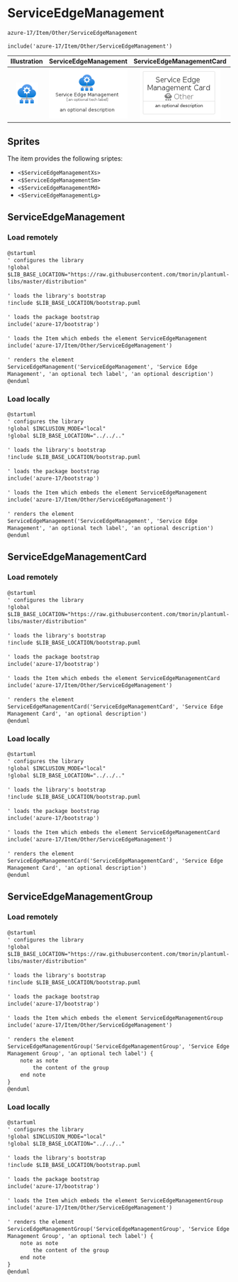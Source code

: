 # ServiceEdgeManagement


```text
azure-17/Item/Other/ServiceEdgeManagement
```

```text
include('azure-17/Item/Other/ServiceEdgeManagement')
```



| Illustration | ServiceEdgeManagement | ServiceEdgeManagementCard | ServiceEdgeManagementGroup |
| :---: | :---: | :---: | :---: |
| ![illustration for Illustration](../../../azure-17/Item/Other/ServiceEdgeManagement.png) | ![illustration for ServiceEdgeManagement](../../../azure-17/Item/Other/ServiceEdgeManagement.Local.png) | ![illustration for ServiceEdgeManagementCard](../../../azure-17/Item/Other/ServiceEdgeManagementCard.Local.png) | ![illustration for ServiceEdgeManagementGroup](../../../azure-17/Item/Other/ServiceEdgeManagementGroup.Local.png) |



## Sprites
The item provides the following sriptes:

- `<$ServiceEdgeManagementXs>`
- `<$ServiceEdgeManagementSm>`
- `<$ServiceEdgeManagementMd>`
- `<$ServiceEdgeManagementLg>`





## ServiceEdgeManagement

### Load remotely
```plantuml
@startuml
' configures the library
!global $LIB_BASE_LOCATION="https://raw.githubusercontent.com/tmorin/plantuml-libs/master/distribution"

' loads the library's bootstrap
!include $LIB_BASE_LOCATION/bootstrap.puml

' loads the package bootstrap
include('azure-17/bootstrap')

' loads the Item which embeds the element ServiceEdgeManagement
include('azure-17/Item/Other/ServiceEdgeManagement')

' renders the element
ServiceEdgeManagement('ServiceEdgeManagement', 'Service Edge Management', 'an optional tech label', 'an optional description')
@enduml
```

### Load locally
```plantuml
@startuml
' configures the library
!global $INCLUSION_MODE="local"
!global $LIB_BASE_LOCATION="../../.."

' loads the library's bootstrap
!include $LIB_BASE_LOCATION/bootstrap.puml

' loads the package bootstrap
include('azure-17/bootstrap')

' loads the Item which embeds the element ServiceEdgeManagement
include('azure-17/Item/Other/ServiceEdgeManagement')

' renders the element
ServiceEdgeManagement('ServiceEdgeManagement', 'Service Edge Management', 'an optional tech label', 'an optional description')
@enduml
```

## ServiceEdgeManagementCard

### Load remotely
```plantuml
@startuml
' configures the library
!global $LIB_BASE_LOCATION="https://raw.githubusercontent.com/tmorin/plantuml-libs/master/distribution"

' loads the library's bootstrap
!include $LIB_BASE_LOCATION/bootstrap.puml

' loads the package bootstrap
include('azure-17/bootstrap')

' loads the Item which embeds the element ServiceEdgeManagementCard
include('azure-17/Item/Other/ServiceEdgeManagement')

' renders the element
ServiceEdgeManagementCard('ServiceEdgeManagementCard', 'Service Edge Management Card', 'an optional description')
@enduml
```

### Load locally
```plantuml
@startuml
' configures the library
!global $INCLUSION_MODE="local"
!global $LIB_BASE_LOCATION="../../.."

' loads the library's bootstrap
!include $LIB_BASE_LOCATION/bootstrap.puml

' loads the package bootstrap
include('azure-17/bootstrap')

' loads the Item which embeds the element ServiceEdgeManagementCard
include('azure-17/Item/Other/ServiceEdgeManagement')

' renders the element
ServiceEdgeManagementCard('ServiceEdgeManagementCard', 'Service Edge Management Card', 'an optional description')
@enduml
```

## ServiceEdgeManagementGroup

### Load remotely
```plantuml
@startuml
' configures the library
!global $LIB_BASE_LOCATION="https://raw.githubusercontent.com/tmorin/plantuml-libs/master/distribution"

' loads the library's bootstrap
!include $LIB_BASE_LOCATION/bootstrap.puml

' loads the package bootstrap
include('azure-17/bootstrap')

' loads the Item which embeds the element ServiceEdgeManagementGroup
include('azure-17/Item/Other/ServiceEdgeManagement')

' renders the element
ServiceEdgeManagementGroup('ServiceEdgeManagementGroup', 'Service Edge Management Group', 'an optional tech label') {
    note as note
        the content of the group
    end note
}
@enduml
```

### Load locally
```plantuml
@startuml
' configures the library
!global $INCLUSION_MODE="local"
!global $LIB_BASE_LOCATION="../../.."

' loads the library's bootstrap
!include $LIB_BASE_LOCATION/bootstrap.puml

' loads the package bootstrap
include('azure-17/bootstrap')

' loads the Item which embeds the element ServiceEdgeManagementGroup
include('azure-17/Item/Other/ServiceEdgeManagement')

' renders the element
ServiceEdgeManagementGroup('ServiceEdgeManagementGroup', 'Service Edge Management Group', 'an optional tech label') {
    note as note
        the content of the group
    end note
}
@enduml
```


